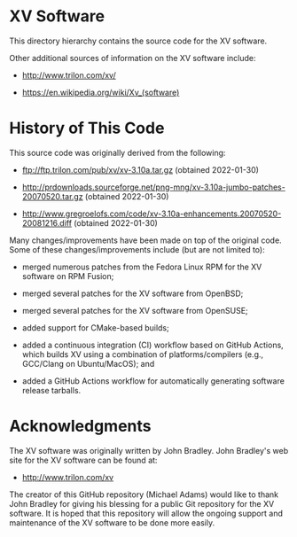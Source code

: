 XV Software
===========

This directory hierarchy contains the source code for the XV software.

Other additional sources of information on the XV software include:

  - <http://www.trilon.com/xv/>

  - <https://en.wikipedia.org/wiki/Xv_(software)>

History of This Code
====================

This source code was originally derived from the following:

  - <ftp://ftp.trilon.com/pub/xv/xv-3.10a.tar.gz>
    (obtained 2022-01-30)

  - <http://prdownloads.sourceforge.net/png-mng/xv-3.10a-jumbo-patches-20070520.tar.gz>
    (obtained 2022-01-30)

  - <http://www.gregroelofs.com/code/xv-3.10a-enhancements.20070520-20081216.diff>
    (obtained 2022-01-30)

Many changes/improvements have been made on top of the original code.
Some of these changes/improvements include (but are not limited to):

  - merged numerous patches from the Fedora Linux RPM for the XV software
    on RPM Fusion;

  - merged several patches for the XV software from OpenBSD;

  - merged several patches for the XV software from OpenSUSE;

  - added support for CMake-based builds;

  - added a continuous integration (CI) workflow based on GitHub Actions,
    which builds XV using a combination of platforms/compilers
    (e.g., GCC/Clang on Ubuntu/MacOS); and

  - added a GitHub Actions workflow for automatically generating software
    release tarballs.

Acknowledgments
===============

The XV software was originally written by John Bradley.
John Bradley's web site for the XV software can be found at:

  - <http://www.trilon.com/xv>

The creator of this GitHub repository (Michael Adams) would like to thank
John Bradley for giving his blessing for a public Git repository for the
XV software.  It is hoped that this repository will allow the ongoing
support and maintenance of the XV software to be done more easily.
